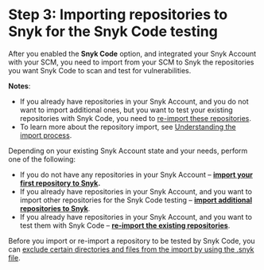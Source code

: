 # Step 3: Importing repositories to Snyk for the Snyk Code testing

After you enabled the **Snyk Code** option, and integrated your Snyk Account with your SCM, you need to import from your SCM to Snyk the repositories you want Snyk Code to scan and test for vulnerabilities.&#x20;

**Notes**:

* If you already have repositories in your Snyk Account, and you do not want to import additional ones, but you want to test your existing repositories with Snyk Code, you need to [re-import these repositories](re-importing-existing-repositories-for-the-snyk-code-test.md).
* To learn more about the repository import, see [Understanding the import process](understanding-the-import-process-on-the-web-ui.md).

Depending on your existing Snyk Account state and your needs, perform one of the following:

* If you do not have any repositories in your Snyk Account – [**import your first repository to Snyk**](importing-your-first-repository-to-snyk.md)**.**&#x20;
* If you already have repositories in your Snyk Account, and you want to import other repositories for the Snyk Code testing – [**import additional repositories to Snyk**](importing-additional-repositories-to-snyk.md).&#x20;
* If you already have repositories in your Snyk Account, and you want to test them with Snyk Code – [**re-import the existing repositories**](re-importing-existing-repositories-for-the-snyk-code-test.md).&#x20;

Before you import or re-import a repository to be tested by Snyk Code, you can [exclude certain directories and files from the import by using the .snyk file](excluding-directories-and-files-from-the-import-process.md).&#x20;
